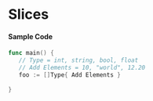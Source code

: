# Slices 

#### Sample Code

```go
func main() {
   // Type = int, string, bool, float
   // Add Elements = 10, "world", 12.20
   foo := []Type{ Add Elements }  
   
}
```

